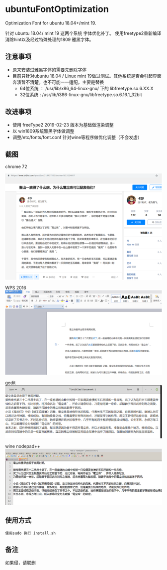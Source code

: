 # ubuntuFontOptimization
Optimization Font for ubuntu 18.04+/mint  19.

针对 ubuntu 18.04/ mint 19 这两个系统 字体优化补丁。 使用freetype2重新编译消除hint以及经过特殊处理的1809 雅黑字体。



## 注意事项

* 原来安装过雅黑字体的需要先删除字体
* 目前只针对ubuntu 18.04 / Linux mint 19做过测试。其他系统是否会引起界面奔溃暂不清楚。也不可能一一适配。主要是替换 
  * 64位系统 ： /usr/lib/x86_64-linux-gnu/ 下的 libfreetype.so.6.XX.X
  * 32位系统 :  /usr/lib/i386-linux-gnu/libfreetype.so.6.16.1_32bit



## 改进事项

* 使用 freeType2 2019-02-23 版本为基础做渲染调整
* 以 win1809系统雅黑字体做调整
* 调整/etc/fonts/font.conf 针对wine等程序做优化调整（不会发虚）



## 截图

chrome 72

![chrome 72](https://raw.githubusercontent.com/zhangjianying/ubuntuFontOptimization/master/images/chrome.png)

WPS 2016
![wps](https://raw.githubusercontent.com/zhangjianying/ubuntuFontOptimization/master/images/wps.png)


gedit
![gedit](https://raw.githubusercontent.com/zhangjianying/ubuntuFontOptimization/master/images/gedit.png)

wine nodepad++
![nodepad](https://raw.githubusercontent.com/zhangjianying/ubuntuFontOptimization/master/images/nodepad.png)



## 使用方式

 	使用sudo 执行 install.sh




## 备注

如果侵，请联删

